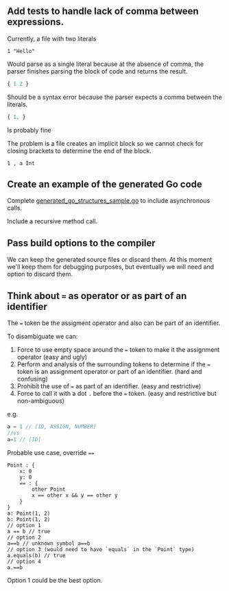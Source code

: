 ## Add tests to handle lack of comma between expressions.

Currently, a file with two literals 

```
1 "Hello"
```
Would parse as a single literal because at the absence of comma, 
the parser finishes parsing the block of code and returns the result.

```js
{ 1 2 } 
```
Should be a syntax error because the parser expects a comma between the literals.

```js
{ 1, } 
```
Is probably fine

The problem is a file creates an implicit block so we cannot check for
closing brackets to determine the end of the block.

```
1 , a Int
```



## Create an example of the generated Go code

Complete [generated_go_structures_sample.go](internal/testdata/generated_go_structures_sample.go) to include asynchronous calls. 

Include a recursive method call.
## Pass build options to the compiler

We can keep the generated source files or discard them. 
At this moment we'll keep them for debugging purposes, but eventually we will need and option to discard them.

## Think about `=` as operator or as part of an identifier

The `=` token be the assigment operator and also can be part of an identifier.

To disambiguate we can:
1. Force to use empty space around the `=` token to make it the assignment operator (easy and ugly)
1. Perform and analysis of the surrounding tokens to determine if the `=` token is an assignment operator or part of an identifier. (hard and confusing)
1. Prohibit the use of `=` as part of an identifier. (easy and restrictive)
1. Force to call it with a dot `.` before the `=` token. (easy and restrictive but non-ambiguous)

e.g. 
```js
a = 1 // [ID, ASSIGN, NUMBER]
//vs
a=1 // [ID]
```

Probable use case, override `==`

```
Point : {
    x: 0
    y: 0
    == : {
        other Point
        x == other x && y == other y
    }
}
a: Point(1, 2)
b: Point(1, 2)
// option 1
a == b // true
// option 2
a==b // unknown symbol a==b
// option 3 (would need to have `equals` in the `Point` type)
a.equals(b) // true
// option 4
a.==b 
```
Option 1 could be the best option.

